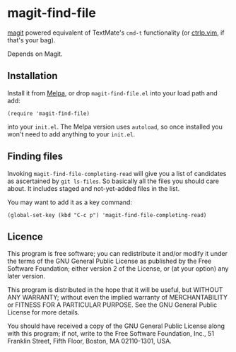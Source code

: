 # magit-find-file

[magit](https://github.com/magit/magit) powered equivalent of
TextMate's `cmd-t` functionality (or
[ctrlp.vim](https://github.com/kien/ctrlp.vim), if that's your bag).

Depends on Magit.

## Installation

Install it from [Melpa](http://melpa.milkbox.net/), or drop
`magit-find-file.el` into your load path and add:

```emacs
(require 'magit-find-file)
```

into your `init.el`. The Melpa version uses `autoload`, so once
installed you won't need to add anything to your `init.el`.

## Finding files

Invoking `magit-find-file-completing-read` will give you a list of
candidates as ascertained by `git ls-files`. So basically all the
files you should care about. It includes staged and not-yet-added
files in the list.

You may want to add it as a key command:

```emacs
(global-set-key (kbd "C-c p") 'magit-find-file-completing-read)
```

## Licence

This program is free software; you can redistribute it and/or modify
it under the terms of the GNU General Public License as published by
the Free Software Foundation; either version 2 of the License, or (at
your option) any later version.

This program is distributed in the hope that it will be useful, but
WITHOUT ANY WARRANTY; without even the implied warranty of
MERCHANTABILITY or FITNESS FOR A PARTICULAR PURPOSE. See the GNU
General Public License for more details.

You should have received a copy of the GNU General Public License
along with this program; if not, write to the Free Software
Foundation, Inc., 51 Franklin Street, Fifth Floor, Boston, MA
02110-1301, USA.
